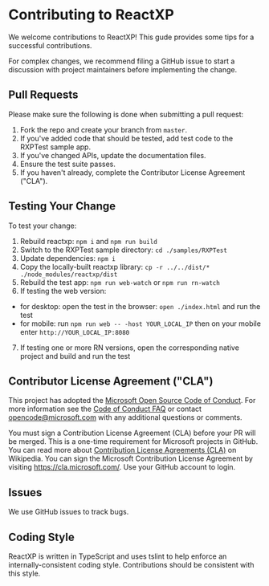 # Contributing to ReactXP

We welcome contributions to ReactXP! This gude provides some tips for a successful contributions.

For complex changes, we recommend filing a GitHub issue to start a discussion with project maintainers before implementing the change.

## Pull Requests

Please make sure the following is done when submitting a pull request:

1. Fork the repo and create your branch from `master`.
2. If you've added code that should be tested, add test code to the RXPTest sample app.
3. If you've changed APIs, update the documentation files.
4. Ensure the test suite passes.
5. If you haven't already, complete the Contributor License Agreement ("CLA").

## Testing Your Change

To test your change:
1. Rebuild reactxp: `npm i` and `npm run build`
2. Switch to the RXPTest sample directory: `cd ./samples/RXPTest`
3. Update dependencies: `npm i`
4. Copy the locally-built reactxp library: `cp -r ../../dist/* ./node_modules/reactxp/dist`
5. Rebuild the test app: `npm run web-watch` or `npm run rn-watch`
6. If testing the web version: 
  - for desktop: open the test in the browser: `open ./index.html` and run the test
  - for mobile: run `npm run web -- -host YOUR_LOCAL_IP` then on your mobile enter `http://YOUR_LOCAL_IP:8080`
7. If testing one or more RN versions, open the corresponding native project and build and run the test

## Contributor License Agreement ("CLA")

This project has adopted the [Microsoft Open Source Code of Conduct](https://opensource.microsoft.com/codeofconduct/). For more information see the [Code of Conduct FAQ](https://opensource.microsoft.com/codeofconduct/faq/) or contact [opencode@microsoft.com](mailto:opencode@microsoft.com) with any additional questions or comments.

You must sign a Contribution License Agreement (CLA) before your PR will be merged. This is a one-time requirement for Microsoft projects in GitHub. You can read more about [Contribution License Agreements (CLA)](https://en.wikipedia.org/wiki/Contributor_License_Agreement) on Wikipedia. You can sign the Microsoft Contribution License Agreement by visiting https://cla.microsoft.com/. Use your GitHub account to login.

## Issues

We use GitHub issues to track bugs.

## Coding Style

ReactXP is written in TypeScript and uses tslint to help enforce an internally-consistent coding style. Contributions should be consistent with this style.

